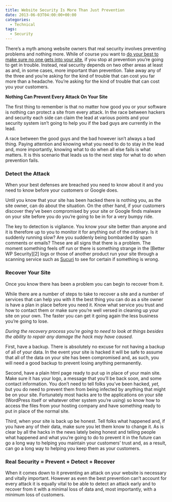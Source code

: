 ```yaml
---
title: Website Security Is More Than Just Prevention
date: 2013-06-03T04:00:00+00:00
categories:
  - Technical
tags:
  - Security
---
```


There’s a myth among website owners that real security involves preventing problems and nothing more. While of course you want to [do your best to make sure no one gets into your site][1], if you stop at prevention you’re going to get in trouble. Instead, real security depends on two other areas at least as and, in some cases, more important than prevention. Take away any of the three and you’re asking for the kind of trouble that can cost you far more than a headache. You’re asking for the kind of trouble that can cost you your customers.

**Nothing Can Prevent Every Attack On Your Site**

The first thing to remember is that no matter how good you or your software is nothing can protect a site from every attack. In the race between hackers and security each side can claim the lead at various points and your security system isn’t going to help you if the bad guys are currently in the lead.

A race between the good guys and the bad however isn’t always a bad thing. Paying attention and knowing what you need to do to stay in the lead and, more importantly, knowing what to do when all else fails is what matters. It is this scenario that leads us to the next step for what to do when prevention fails.

### Detect the Attack

When your best defenses are breached you need to know about it and you need to know before your customers or Google does.

Until you know that your site has been hacked there is nothing you, as the site owner, can do about the situation. On the other hand, if your customers discover they’ve been compromised by your site or Google finds malware on your site before you do you’re going to be in for a very bumpy ride.

The key to detection is vigilance. You know your site better than anyone and it is therefore up to you to monitor it for anything out of the ordinary. Is it suddenly running slow? Are you suddenly being bombarded by spam comments or emails? These are all signs that there is a problem. The moment something feels off run or there is something strange in the \[Better WP Security\]\[2\] logs or those of another product run your site through a scanning service such as [Sucuri](http://sitecheck.sucuri.net/scanner/ "Sucuri Sitecheck") to see for certain if something is wrong.

### Recover Your Site

Once you know there has been a problem you can begin to recover from it.

While there are a number of steps to take to recover a site and a number of services that can help you with it the best thing you can do as a site owner is have a plan in place before you need it. Know what service you trust and how to contact them or make sure you’re well versed in cleaning up your site on your own. The faster you can get it going again the less business you’re going to lose.

_During the recovery process you’re going to need to look at things besides the ability to repair any damage the hack may have caused._

First, have a backup. There is absolutely no excuse for not having a backup of all of your data. In the event your site is hacked it will be safe to assume that all of the data on your site has been compromised and, as such, you will need a good backup to prevent losing anything permanently.

Second, have a plain html page ready to put up in place of your main site. Make sure it has your logo, a message that you’ll be back soon, and some contact information. You don’t need to tell folks you’ve been hacked, _yet,_ but you do need to prevent them from being infected by anything that might be on your site. Fortunately most hacks are to the applications on your site (WordPress itself or whatever other system you’re using) so know how to access the files from your hosting company and have something ready to put in place of the normal site.

Third, when your site is back up be honest. Tell folks what happened and, if you have any of their data, make sure you let them know to change it. As is clear by all the hacks in the news lately being honest and telling people what happened and what you’re going to do to prevent it in the future can go a long way to helping you maintain your customers’ trust and, as a result, can go a long way to helping you keep them as your customers.

### Real Security = Prevent + Detect + Recover

When it comes down to it preventing an attack on your website is necessary and vitally important. However as even the best prevention can’t account for every attack it is equally vital to be able to detect an attack early and to recover from it with a minimal loss of data and, most importantly, with a minimum loss of customers.

 [1]: /2011/08/the-3-most-important-ways-to-keep-your-website-safe/
 [2]: https://wordpress.org/plugins/better-wp-security/ "Better WP Security"